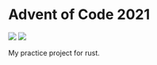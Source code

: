 # Advent of Code 2021
![](https://img.shields.io/badge/stars%20⭐-5-yellow)
![](https://img.shields.io/badge/days%20completed-5-red)

My practice project for rust.
